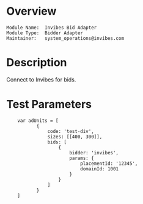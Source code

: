 # Overview

```
Module Name:  Invibes Bid Adapter
Module Type:  Bidder Adapter
Maintainer:   system_operations@invibes.com
```

# Description

Connect to Invibes for bids.

# Test Parameters
```
    var adUnits = [
           {
               code: 'test-div',
               sizes: [[400, 300]],
               bids: [
                   {
                       bidder: 'invibes',
                       params: {
                           placementId: '12345',
                           domainId: 1001
                       }
                   }
               ]
           }
	]
```
